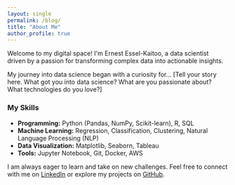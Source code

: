 ```yaml
---
layout: single
permalink: /blog/
title: "About Me"
author_profile: true
---
```


Welcome to my digital space! I'm Ernest Essel-Kaitoo, a data scientist driven by a passion for transforming complex data into actionable insights.

My journey into data science began with a curiosity for... [Tell your story here. What got you into data science? What are you passionate about? What technologies do you love?]

### My Skills
- **Programming:** Python (Pandas, NumPy, Scikit-learn), R, SQL
- **Machine Learning:** Regression, Classification, Clustering, Natural Language Processing (NLP)
- **Data Visualization:** Matplotlib, Seaborn, Tableau
- **Tools:** Jupyter Notebook, Git, Docker, AWS

I am always eager to learn and take on new challenges. Feel free to connect with me on [LinkedIn](your-linkedin-url) or explore my projects on [GitHub](https://github.com/richkaitoo).